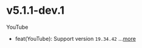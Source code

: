 # v5.1.1-dev.1
YouTube
- feat(YouTube): Support version `19.34.42` ...[more](https://github.com/inotia00/revanced-patches/releases/tag/v5.1.1-dev.1)
